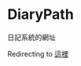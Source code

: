 # DiaryPath
日記系統的網址

<!DOCTYPE html>
<html>
<head>
  <meta charset="UTF-8" />
  <title>Redirecting...</title>
  <script>
    // ✅ 在這裡只改一次網址
    const targetURL = "https://f128ea1af328cd39ea.gradio.live/";
    // 自動跳轉
    window.location.replace(targetURL);
  </script>
</head>
<body>
  <p>Redirecting to <a id="link" href="#">這裡</a></p>

  <script>
    // 將網址寫入超連結（如果跳轉失敗可手動點）
    document.getElementById("link").href = targetURL;
  </script>
</body>
</html>
